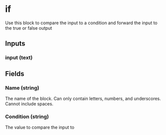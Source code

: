 
# if
Use this block to compare the input to a condition and forward the input to the true or false output
## Inputs
### input (text)
## Fields

        

### Name (string)
The name of the block. Can only contain letters, numbers, and underscores. Cannot include spaces.
        

### Condition (string)
The value to compare the input to
        
    